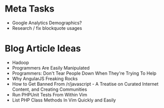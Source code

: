# Meta Tasks

- Google Analytics Demographics?
- Research / fix blockquote usages

# Blog Article Ideas

- Hadoop
- Programmers Are Easily Manipulated
- Programmers: Don't Tear People Down When They're Trying To Help
- Why AngularJS Freaking Rocks
- How to Get Banned From /r/javascript - A Treatise on Curated Internet Content, and Creating Communities 
- Run PHPUnit Tests From Within Vim
- List PHP Class Methods In Vim Quickly and Easily
